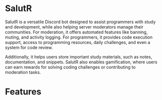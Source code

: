 # SalutR
SalutR is a versatile Discord bot designed to assist programmers with study and development, while also helping server moderators manage their communities. For moderation, it offers automated features like banning, muting, and activity logging. For programmers, it provides code execution support, access to programming resources, daily challenges, and even a system for code review. 

Additionally, it helps users store important study materials, such as notes, documentation, and snippets. SalutR also enables gamification, where users can earn rewards for solving coding challenges or contributing to moderation tasks.

# Features
